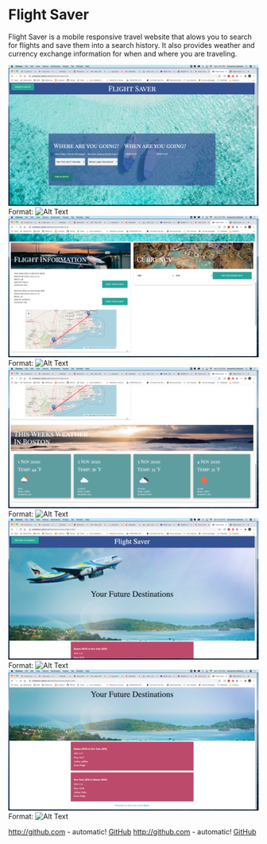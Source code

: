 # Flight Saver

Flight Saver is a mobile responsive travel website that alows you to search for flights and save them into a search history. It also provides weather and currency exchange information for when and where you are traveling.


![GitHub Logo](/images/screen_shot1.png)
Format: ![Alt Text](url)
![GitHub Logo](/images/screen_shot2.png)
Format: ![Alt Text](url)
![GitHub Logo](/images/screen_shot3.png)
Format: ![Alt Text](url)
![GitHub Logo](/images/screen_shot4.png)
Format: ![Alt Text](url)
![GitHub Logo](/images/screen_shot5.png)
Format: ![Alt Text](url)

http://github.com - automatic!
[GitHub](https://scibettas1.github.io/flightSaver/index.html)
http://github.com - automatic!
[GitHub](https://github.com/scibettas1/flightSaver)